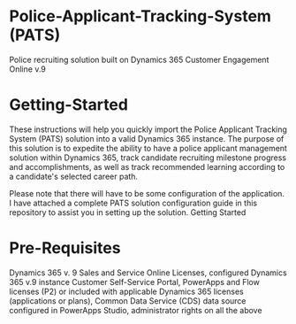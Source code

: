 # Police-Applicant-Tracking-System (PATS)
Police recruiting solution built on Dynamics 365 Customer Engagement Online v.9

# Getting-Started
These instructions will help you quickly import the Police Applicant Tracking System (PATS) solution into a valid Dynamics 365 instance. The purpose of this solution is to expedite the ability to have a police applicant management solution within Dynamics 365, track candidate recruiting milestone progress and accomplishments, as well as track recommended learning according to a candidate's selected career path.

Please note that there will have to be some configuration of the application. I have attached a complete PATS solution configuration guide in this repository to assist you in setting up the solution. Getting Started

# Pre-Requisites
Dynamics 365 v. 9 Sales and Service Online Licenses, configured Dynamics 365 v.9 instance Customer Self-Service Portal, PowerApps and Flow licenses (P2) or included with applicable Dynamics 365 licenses (applications or plans), Common Data Service (CDS) data source configured in PowerApps Studio, administrator rights on all the above

